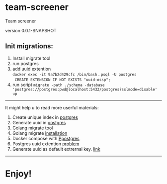 # team-screener

Team screener

version 0.0.1-SNAPSHOT




## Init migrations:
1. Install migrate tool
2. run postgres
3. add uuid extention  
`docker exec -it 9a7b2d429cfc /bin/bash` . 
`psql -U postgres`  
` CREATE EXTENSION IF NOT EXISTS "uuid-ossp";`  
4. run script 
`migrate -path ./schema -database 'postgres://postgres:pwd@localhost:5432/postgres?sslmode=disable' up`


---

It might help u to read more userful materials:
1. Create unique index in [postgres](https://postgrespro.ru/docs/postgresql/9.6/sql-createindex)
2. Generate uuid in [postgres](https://www.postgresql.org/docs/current/uuid-ossp.html)
3. Golang migrate [tool](https://github.com/golang-migrate/migrate)
4. Golang migrate [installation](https://github.com/golang-migrate/migrate/blob/master/cmd/migrate/README.md)
5. Docker compose with [Ppostgres](https://github.com/IliaEre/composes/blob/main/db/postgres-compose.yaml)
6. Postgres uuid extention [problem](https://stackoverflow.com/questions/22446478/extension-exists-but-uuid-generate-v4-fails) 
7. Generate uuid as default extrernal key. [link](https://dba.stackexchange.com/questions/122623/default-value-for-uuid-column-in-postgres)

--- 

# Enjoy!